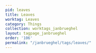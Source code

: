 ```yaml
---
pid: leaves
title: Leaves
worktag: Leaves
category: Things
collection: worktags_janbrueghel
layout: tagpage_janbrueghel
order: '106'
permalink: "/janbrueghel/tags/leaves/"
---
```

